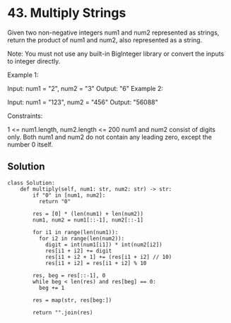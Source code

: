 # 43. Multiply Strings
Given two non-negative integers num1 and num2 represented as strings, return the product of num1 and num2, also represented as a string.

Note: You must not use any built-in BigInteger library or convert the inputs to integer directly.

 

Example 1:

Input: num1 = "2", num2 = "3"
Output: "6"
Example 2:

Input: num1 = "123", num2 = "456"
Output: "56088"
 

Constraints:

1 <= num1.length, num2.length <= 200
num1 and num2 consist of digits only.
Both num1 and num2 do not contain any leading zero, except the number 0 itself.

## Solution
```
class Solution:
    def multiply(self, num1: str, num2: str) -> str:
        if "0" in [num1, num2]:
          return "0"
        
        res = [0] * (len(num1) + len(num2))
        num1, num2 = num1[::-1], num2[::-1]

        for i1 in range(len(num1)):
          for i2 in range(len(num2)):
            digit = int(num1[i1]) * int(num2[i2])
            res[i1 + i2] += digit
            res[i1 + i2 + 1] += (res[i1 + i2] // 10)
            res[i1 + i2] = res[i1 + i2] % 10
                    
        res, beg = res[::-1], 0
        while beg < len(res) and res[beg] == 0:
          beg += 1
        
        res = map(str, res[beg:])

        return "".join(res)
```